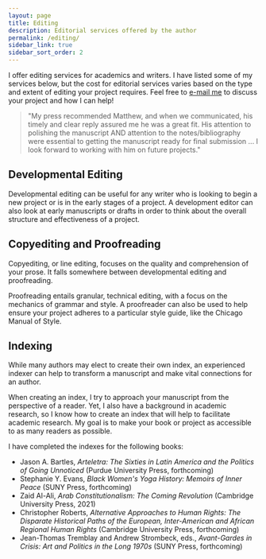 ```yaml
---
layout: page
title: Editing
description: Editorial services offered by the author
permalink: /editing/
sidebar_link: true
sidebar_sort_order: 2
---
```

I offer editing services for academics and writers. I have listed some of my services below, but the cost for editorial services varies based on the type and extent of editing your project requires. Feel free to [e-mail me](mailto:matthew.john.phillips@gmail.com) to discuss your project and how I can help!

> "My press recommended Matthew, and when we communicated, his timely and clear reply assured me he was a great fit. His attention to polishing the manuscript AND attention to the notes/bibliography were essential to getting the manuscript ready for final submission ... I look forward to working with him on future projects."

## Developmental Editing

Developmental editing can be
useful for any writer who is looking to begin a new project or is in the early stages of a project. A development editor
can also look at early manuscripts or drafts in order to think about the overall structure and effectiveness of a
project.

## Copyediting and Proofreading

Copyediting, or line editing, focuses on the quality and comprehension of your prose. It falls somewhere between
developmental editing and proofreading.

Proofreading entails granular, technical editing, with a focus on the mechanics of grammar and style. A proofreader can also be used to help
ensure your project adheres to a particular style guide, like the Chicago Manual of Style.

## Indexing

While many authors may elect to create their own index, an experienced indexer can help to transform a manuscript and make vital connections for an author.

When creating an index, I try to approach your manuscript from the perspective of a reader. Yet, I also have a background in academic research, so I know how to create an index that will help to facilitate academic research. My goal is to make your book or project as accessible to as many readers as possible.

I have completed the indexes for the following books:

- Jason A. Bartles, *Arteletra: The Sixties in Latin America and the Politics of Going Unnoticed* (Purdue University Press, forthcoming)
- Stephanie Y. Evans, *Black Women's Yoga History: Memoirs of Inner Peace* (SUNY Press, forthcoming)
- Zaid Al-Ali, *Arab Constitutionalism: The Coming Revolution* (Cambridge University Press, 2021)
- Christopher Roberts, *Alternative Approaches to Human Rights: The Disparate Historical Paths of the European, Inter-American and African Regional Human Rights* (Cambridge University Press, forthcoming)
- Jean-Thomas Tremblay and Andrew Strombeck, eds., *Avant-Gardes in Crisis: Art and Politics in the Long 1970s* (SUNY Press, forthcoming)

